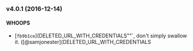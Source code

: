 ### v4.0.1 (2016-12-14)

#### WHOOPS

* [`fb9b1ce`](DELETED_URL_WITH_CREDENTIALS""`, don't simply
  swallow it. ([@samjonester](DELETED_URL_WITH_CREDENTIALS